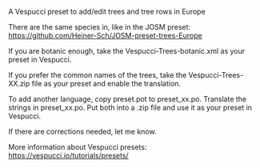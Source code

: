 A Vespucci preset to add/edit trees and tree rows in Europe

There are the same species in, like in the JOSM preset: 
https://github.com/Heiner-Sch/JOSM-preset-trees-Europe

If you are botanic enough, take the Vespucci-Trees-botanic.xml as your preset in Vespucci.

If you prefer the common names of the trees, take the Vespucci-Trees-XX.zip file as your preset and enable the translation.

To add another language, copy preset.pot to preset_xx.po.
Translate the strings in preset_xx.po.
Put both into a .zip file and use it as your preset in Vespucci.

If there are corrections needed, let me know.

More information about Vespucci presets: https://vespucci.io/tutorials/presets/
